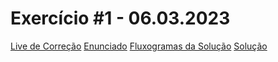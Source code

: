 # Exercício #1 - 06.03.2023

[Live de Correção](https://youtube.com/live/XaRGkNEv-2w)
[Enunciado](enunciado.pdf)
[Fluxogramas da Solução](fluxogramas.pdf)
[Solução](solucao.js)
